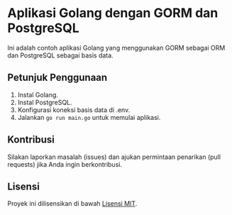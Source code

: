 # Aplikasi Golang dengan GORM dan PostgreSQL

Ini adalah contoh aplikasi Golang yang menggunakan GORM sebagai ORM dan PostgreSQL sebagai basis data.

## Petunjuk Penggunaan

1. Instal Golang.
2. Instal PostgreSQL.
3. Konfigurasi koneksi basis data di .env.
4. Jalankan `go run main.go` untuk memulai aplikasi.

## Kontribusi

Silakan laporkan masalah (issues) dan ajukan permintaan penarikan (pull requests) jika Anda ingin berkontribusi.

## Lisensi

Proyek ini dilisensikan di bawah [Lisensi MIT](LICENSE).
